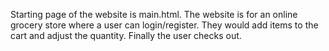 Starting page of the website is main.html. The website is for an online grocery store where a user can login/register.
They would add items to the cart and adjust the quantity. Finally the user checks out.
